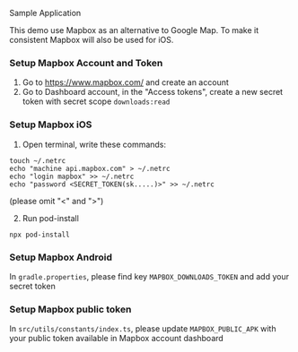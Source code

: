 Sample Application

This demo use Mapbox as an alternative to Google Map. To make it consistent Mapbox will also be used for iOS.

### Setup Mapbox Account and Token

1. Go to https://www.mapbox.com/ and create an account
2. Go to Dashboard account, in the "Access tokens", create a new secret token with secret scope `downloads:read`

### Setup Mapbox iOS

1. Open terminal, write these commands:

```
touch ~/.netrc
echo "machine api.mapbox.com" > ~/.netrc
echo "login mapbox" >> ~/.netrc
echo "password <SECRET_TOKEN(sk.....)>" >> ~/.netrc
```

(please omit "<" and ">")

2. Run pod-install

```
npx pod-install
```

### Setup Mapbox Android

In `gradle.properties`, please find key `MAPBOX_DOWNLOADS_TOKEN` and add your secret token

### Setup Mapbox public token

In `src/utils/constants/index.ts`, please update `MAPBOX_PUBLIC_APK` with your public token available in Mapbox account dashboard

